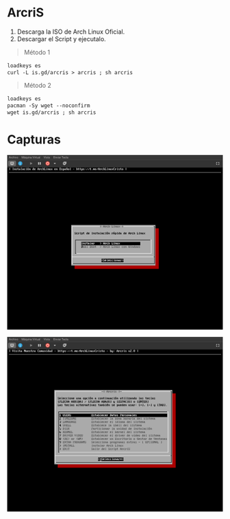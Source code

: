 # ArcriS

1. Descarga la ISO de Arch Linux Oficial.
2. Descargar el Script y ejecutalo.

> Método 1
```
loadkeys es
curl -L is.gd/arcris > arcris ; sh arcris
```

> Método 2
```
loadkeys es
pacman -Sy wget --noconfirm
wget is.gd/arcris ; sh arcris
```

# Capturas


![Captura 2](https://github.com/CodigoCristo/arcris/blob/master/capturas/DeepinScreenshot_xfdesktop_20210217115417.png)


![Captura 1](https://github.com/CodigoCristo/arcris/blob/master/capturas/DeepinScreenshot_xfdesktop_20210217115346.png)
